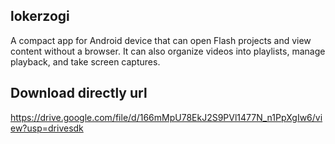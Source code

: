 ## lokerzogi
A compact app for Android device that can open Flash projects and view content without a browser. It can also organize videos into playlists, manage playback, and take screen captures. 

## Download directly url
https://drive.google.com/file/d/166mMpU78EkJ2S9PVl1477N_n1PpXgIw6/view?usp=drivesdk
